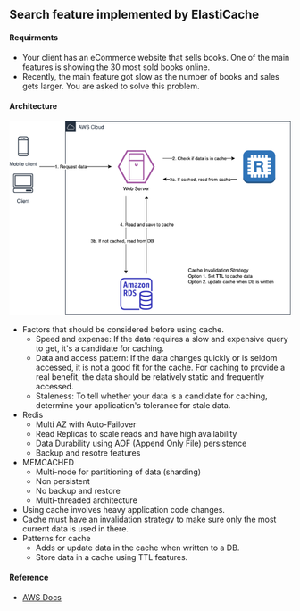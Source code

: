 ## Search feature implemented by ElastiCache

#### Requirments
- Your client has an eCommerce website that sells books. One of the main features is showing the 30 most sold books online.
- Recently, the main feature got slow as the number of books and sales gets larger. You are asked to solve this problem.

#### Architecture
![search-elasticache](./images/search-elasticache.png)
- Factors that should be considered before using cache.
  - Speed and expense: If the data requires a slow and expensive query to get, it's a candidate for caching.
  - Data and access pattern: If the data changes quickly or is seldom accessed, it is not a good fit for the cache. For caching to provide a real benefit, the data should be relatively static and frequently accessed.
  - Staleness: To tell whether your data is a candidate for caching, determine your application's tolerance for stale data.
- Redis
  - Multi AZ with Auto-Failover
  - Read Replicas to scale reads and have high availability
  - Data Durability using AOF (Append Only File) persistence
  - Backup and resotre features
- MEMCACHED
  - Multi-node for partitioning of data (sharding)
  - Non persistent
  - No backup and restore
  - Multi-threaded architecture
- Using cache involves heavy application code changes.
- Cache must have an invalidation strategy to make sure only the most current data is used in there.
- Patterns for cache
  - Adds or update data in the cache when written to a DB.
  - Store data in a cache using TTL features.


#### Reference
- [AWS Docs](https://docs.amazonaws.cn/en_us/AmazonElastiCache/latest/red-ug/elasticache-use-cases.html)
